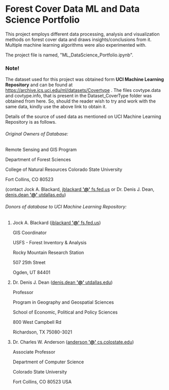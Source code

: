 # Forest Cover Data ML and Data Science Portfolio

This project employs different data processing, analysis and visualization methods on forest cover data and draws insights/conclusions from it. Multiple machine learning algorithms were also experimented with.

The project file is named, "ML_DataScience_Portfolio.ipynb".

### Note!

The dataset used for this project was obtained form **UCI Machine Learning Repository** and can be found at https://archive.ics.uci.edu/ml/datasets/Covertype . The files covtype.data and covtype.info, that is present in the Dataset_CoverType folder was obtained from here. So, should the reader wish to try and work with the same data, kindly use the above link to obtain it.

Details of the source of used data as mentioned on UCI Machine Learning Repository is as follows.

###### Original Owners of Database:

Remote Sensing and GIS Program  

Department of Forest Sciences 

College of Natural Resources
Colorado State University 

Fort Collins, CO 80523 

(contact Jock A. Blackard, <u>jblackard <b>'@'</b> fs.fed.us</u> or Dr. Denis J. Dean, <u>denis.dean <b>'@'</b> utdallas.edu</u>)  

###### Donors of database to UCI Machine Learning Repository:

1. Jock A. Blackard (<u>jblackard <b>'@'</b> fs.fed.us</u>)  
   
   GIS Coordinator  
   
   USFS - Forest Inventory & Analysis  
   
   Rocky Mountain Research Station  
   
   507 25th Street 
   
   Ogden, UT 84401  

2. Dr. Denis J. Dean (<u>denis.dean <b>'@'</b> utdallas.edu</u>)  
   
   Professor  
   
   Program in Geography and Geospatial Sciences  
   
   School of Economic, Political and Policy Sciences  
   
   800 West Campbell Rd  
   
   Richardson, TX 75080-3021  

3. Dr. Charles W. Anderson (<u>anderson <b>'@'</b> cs.colostate.edu</u>)  
   
   Associate Professor  
   
   Department of Computer Science  
   
   Colorado State University  
   
   Fort Collins, CO 80523 USA


